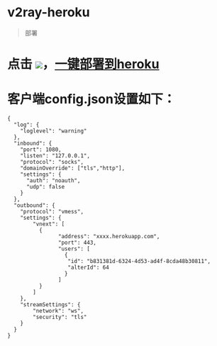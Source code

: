 # v2ray-heroku
> 部署
# 点击 [![](https://www.herokucdn.com/deploy/button.png)](https://heroku.com/deploy?template=https://github.com/xuiv/v2ray-heroku)，[一键部署到heroku](https://heroku.com/deploy?template=https://github.com/xuiv/v2ray-heroku)

# 客户端config.json设置如下：
```
{
  "log": {
    "loglevel": "warning"
  },
  "inbound": {
    "port": 1080,
    "listen": "127.0.0.1",
    "protocol": "socks",
    "domainOverride": ["tls","http"],
    "settings": {
      "auth": "noauth",
      "udp": false
    }
  },
  "outbound": {
    "protocol": "vmess",
    "settings": {
        "vnext": [ 
          {
                "address": "xxxx.herokuapp.com",
                "port": 443,
                "users": [
                  {
                   "id": "b831381d-6324-4d53-ad4f-8cda48b30811",
                   "alterId": 64
                  }
                ]
          }
        ]
    },
    "streamSettings": {
        "network": "ws",
        "security": "tls"
    }
  }
}
```
